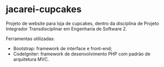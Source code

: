 # jacarei-cupcakes
Projeto de website para loja de cupcakes, dentro da disciplina de Projeto Integrador Transdisciplinar em Engenharia de Software 2.

Ferramentas utilizadas:
- Bootstrap: framework de interface e front-end;
- CodeIgniter: framework de desenvolvimento PHP com padrão de arquitetura MVC.
